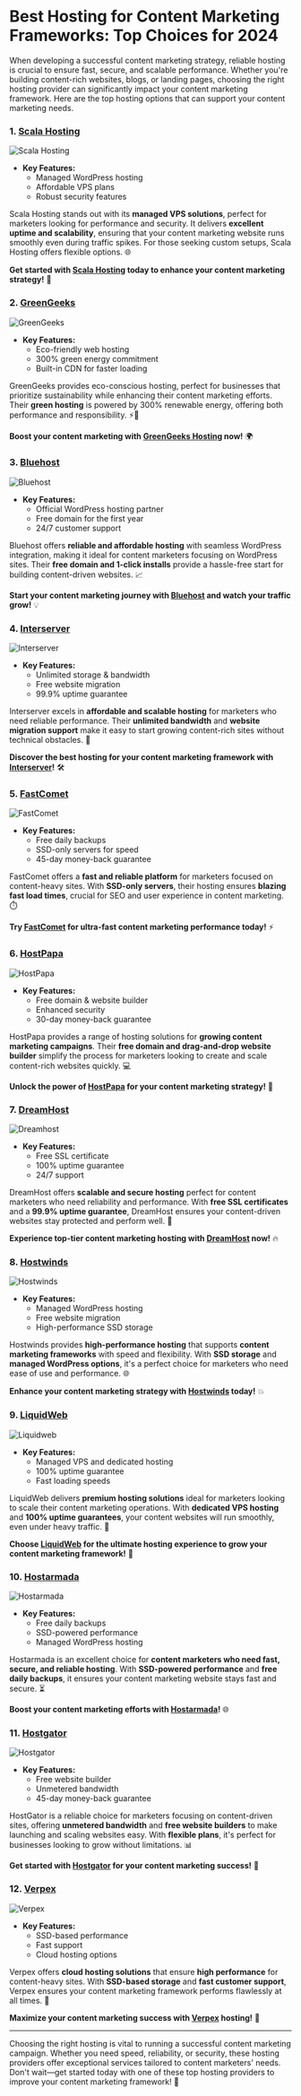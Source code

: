 # Best Hosting for Content Marketing Frameworks: Top Choices for 2024

When developing a successful content marketing strategy, reliable hosting is crucial to ensure fast, secure, and scalable performance. Whether you're building content-rich websites, blogs, or landing pages, choosing the right hosting provider can significantly impact your content marketing framework. Here are the top hosting options that can support your content marketing needs.

### 1. [Scala Hosting](https://snipitx.com/scala-jy)  
![Scala Hosting](https://i.imgur.com/uJ5JIK3.png "Scala Web Hosting")  
- **Key Features:**
  - Managed WordPress hosting
  - Affordable VPS plans
  - Robust security features  

Scala Hosting stands out with its **managed VPS solutions**, perfect for marketers looking for performance and security. It delivers **excellent uptime and scalability**, ensuring that your content marketing website runs smoothly even during traffic spikes. For those seeking custom setups, Scala Hosting offers flexible options. 🌐

**Get started with [Scala Hosting](https://snipitx.com/scala-jy) today to enhance your content marketing strategy!** 🚀

### 2. [GreenGeeks](https://snipitx.com/greengeeks-jy)  
![GreenGeeks](https://i.imgur.com/eEwuntu.jpg "GreenGeeks Hosting")  
- **Key Features:**
  - Eco-friendly web hosting
  - 300% green energy commitment
  - Built-in CDN for faster loading  

GreenGeeks provides eco-conscious hosting, perfect for businesses that prioritize sustainability while enhancing their content marketing efforts. Their **green hosting** is powered by 300% renewable energy, offering both performance and responsibility. ⚡🌱

**Boost your content marketing with [GreenGeeks Hosting](https://snipitx.com/greengeeks-jy) now!** 🌍

### 3. [Bluehost](https://snipitx.com/bluehost-jy)  
![Bluehost](https://i.imgur.com/PasFF9E.jpeg "Bluehost Hosting")  
- **Key Features:**
  - Official WordPress hosting partner
  - Free domain for the first year
  - 24/7 customer support  

Bluehost offers **reliable and affordable hosting** with seamless WordPress integration, making it ideal for content marketers focusing on WordPress sites. Their **free domain and 1-click installs** provide a hassle-free start for building content-driven websites. 📈

**Start your content marketing journey with [Bluehost](https://snipitx.com/bluehost-jy) and watch your traffic grow!** 💡

### 4. [Interserver](https://snipitx.com/interserver-jy)  
![Interserver](https://i.imgur.com/OM5dOEW.jpeg "Interserver Hosting")  
- **Key Features:**
  - Unlimited storage & bandwidth
  - Free website migration
  - 99.9% uptime guarantee  

Interserver excels in **affordable and scalable hosting** for marketers who need reliable performance. Their **unlimited bandwidth** and **website migration support** make it easy to start growing content-rich sites without technical obstacles. 🚀

**Discover the best hosting for your content marketing framework with [Interserver](https://snipitx.com/interserver-jy)!** 🛠️

### 5. [FastComet](https://snipitx.com/fastcomet-jy)  
![FastComet](https://i.imgur.com/7qgXuWp.png "FastComet Hosting")  
- **Key Features:**
  - Free daily backups
  - SSD-only servers for speed
  - 45-day money-back guarantee  

FastComet offers a **fast and reliable platform** for marketers focused on content-heavy sites. With **SSD-only servers**, their hosting ensures **blazing fast load times**, crucial for SEO and user experience in content marketing. ⏱️

**Try [FastComet](https://snipitx.com/fastcomet-jy) for ultra-fast content marketing performance today!** ⚡

### 6. [HostPapa](https://snipitx.com/hostpapa-jy)  
![HostPapa](https://i.imgur.com/ouDTkvl.jpeg "HostPapa Hosting")  
- **Key Features:**
  - Free domain & website builder
  - Enhanced security
  - 30-day money-back guarantee  

HostPapa provides a range of hosting solutions for **growing content marketing campaigns**. Their **free domain and drag-and-drop website builder** simplify the process for marketers looking to create and scale content-rich websites quickly. 💻

**Unlock the power of [HostPapa](https://snipitx.com/hostpapa-jy) for your content marketing strategy!** 🌟

### 7. [DreamHost](https://snipitx.com/dreamhost-jy)  
![Dreamhost](https://i.imgur.com/rXIg8ip.jpeg "Dreamhost Hosting")  
- **Key Features:**
  - Free SSL certificate
  - 100% uptime guarantee
  - 24/7 support  

DreamHost offers **scalable and secure hosting** perfect for content marketers who need reliability and performance. With **free SSL certificates** and a **99.9% uptime guarantee**, DreamHost ensures your content-driven websites stay protected and perform well. 🔐

**Experience top-tier content marketing hosting with [DreamHost](https://snipitx.com/dreamhost-jy) now!** 🔥

### 8. [Hostwinds](https://snipitx.com/hostwinds-jy)  
![Hostwinds](https://i.imgur.com/53aSNXx.jpeg "Hostwinds Hosting")  
- **Key Features:**
  - Managed WordPress hosting
  - Free website migration
  - High-performance SSD storage  

Hostwinds provides **high-performance hosting** that supports **content marketing frameworks** with speed and flexibility. With **SSD storage** and **managed WordPress options**, it's a perfect choice for marketers who need ease of use and performance. 🌐

**Enhance your content marketing strategy with [Hostwinds](https://snipitx.com/hostwinds-jy) today!** 💥

### 9. [LiquidWeb](https://snipitx.com/liquidweb-jy)  
![Liquidweb](https://i.imgur.com/4IvT9SC.jpeg "Liquidweb Hosting")  
- **Key Features:**
  - Managed VPS and dedicated hosting
  - 100% uptime guarantee
  - Fast loading speeds  

LiquidWeb delivers **premium hosting solutions** ideal for marketers looking to scale their content marketing operations. With **dedicated VPS hosting** and **100% uptime guarantees**, your content websites will run smoothly, even under heavy traffic. 🌟

**Choose [LiquidWeb](https://snipitx.com/liquidweb-jy) for the ultimate hosting experience to grow your content marketing framework!** 💼

### 10. [Hostarmada](https://snipitx.com/hostarmada-jy)  
![Hostarmada](https://i.imgur.com/KFbdf3o.jpeg "Hostarmada Hosting")  
- **Key Features:**
  - Free daily backups
  - SSD-powered performance
  - Managed WordPress hosting  

Hostarmada is an excellent choice for **content marketers who need fast, secure, and reliable hosting**. With **SSD-powered performance** and **free daily backups**, it ensures your content marketing website stays fast and secure. ⏳

**Boost your content marketing efforts with [Hostarmada](https://snipitx.com/hostarmada-jy)!** 🌐

### 11. [Hostgator](https://snipitx.com/hostgator-jy)  
![Hostgator](https://i.imgur.com/BcVkH57.jpeg "Hostgator Hosting")  
- **Key Features:**
  - Free website builder
  - Unmetered bandwidth
  - 45-day money-back guarantee  

HostGator is a reliable choice for marketers focusing on content-driven sites, offering **unmetered bandwidth** and **free website builders** to make launching and scaling websites easy. With **flexible plans**, it's perfect for businesses looking to grow without limitations. 📊

**Get started with [Hostgator](https://snipitx.com/hostgator-jy) for your content marketing success!** 🎯

### 12. [Verpex](https://snipitx.com/verpex-jy)  
![Verpex](https://i.imgur.com/6x5LhiS.jpeg "Verpex Hosting")  
- **Key Features:**
  - SSD-based performance
  - Fast support
  - Cloud hosting options  

Verpex offers **cloud hosting solutions** that ensure **high performance** for content-heavy sites. With **SSD-based storage** and **fast customer support**, Verpex ensures your content marketing framework performs flawlessly at all times. 🚀

**Maximize your content marketing success with [Verpex](https://snipitx.com/verpex-jy) hosting!** 💪

---

Choosing the right hosting is vital to running a successful content marketing campaign. Whether you need speed, reliability, or security, these hosting providers offer exceptional services tailored to content marketers' needs. Don't wait—get started today with one of these top hosting providers to improve your content marketing framework! 🌟
